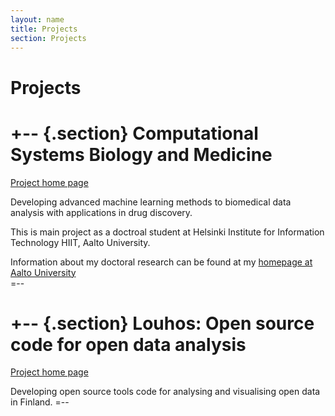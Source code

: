 ```yaml
---
layout: name
title: Projects
section: Projects
---
```


Projects
========

+--  {.section}
Computational Systems Biology and Medicine
========

[Project home page](http://research.ics.aalto.fi/mi/bio.shtml)

Developing advanced machine learning methods to biomedical data analysis with applications in drug discovery.

This is main project as a doctroal student at Helsinki Institute for Information Technology HIIT, Aalto University. 

Information about my doctoral research can be found at my [homepage at Aalto University](http://users.ics.aalto.fi/japarkki/)  
=--

+--  {.section}
Louhos: Open source code for open data analysis
========

[Project home page](http://louhos.github.io/en/index.html)

Developing open source tools code for analysing and visualising open data in Finland.
=--